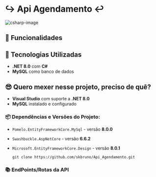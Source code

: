 # ↪︎ Api Agendamento ↩︎

![csharp-image](https://img.shields.io/badge/csharp-^2022-blue)

## 📌 Funcionalidades


## 🚀 Tecnologias Utilizadas

- **.NET 8.0** com **C#**  
- **MySQL** como banco de dados  

## 😎 Quero mexer nesse projeto, preciso de quê?

- **Visual Studio** com suporte a **.NET 8.0**  
- **MySQL** instalado e configurado  

### 📦 Dependências e Versões do Projeto:

- `Pomelo.EntityFrameworkCore.MySql` - versão **8.0.0**  
- `Swashbuckle.AspNetCore` - versão **6.6.2**  
- `Microsoft.EntityFrameworkCore.Design` - versão **8.0.1**  

  
  ```http
  git clone https://github.com/skbruno/Api_Agendamento.git
  ```

### 📚 EndPoints/Rotas da API













